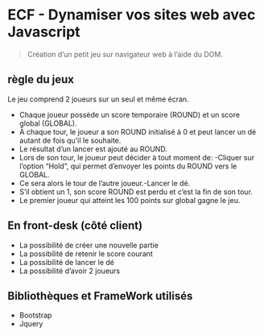 
# ECF - Dynamiser vos sites web avec Javascript

>Création d’un petit jeu sur navigateur web à l’aide du DOM.

## règle du jeux

Le jeu comprend 2 joueurs sur un seul et même écran.
- Chaque joueur possède un score temporaire (ROUND) et un score global (GLOBAL).
- À chaque tour, le joueur a son ROUND initialisé à 0 et peut lancer un dé autant de fois qu'il le souhaite.
- Le résultat d’un lancer est ajouté au ROUND.
- Lors de son tour, le joueur peut décider à tout moment de: -Cliquer sur l’option “Hold”, qui permet d’envoyer les points du ROUND vers le GLOBAL. 
- Ce sera alors le tour de l’autre joueur.-Lancer le dé. 
- S’il obtient un 1, son score ROUND est perdu et c’est la fin de son tour.
- Le premier joueur qui atteint les 100 points sur global gagne le jeu.

## En front-desk (côté client)

- La possibilité de créer une nouvelle partie
- La possibilité de retenir le score courant
- La possibilité de lancer le dé
- La possibilité d’avoir 2 joueurs
## Bibliothèques et FrameWork utilisés

- Bootstrap
- Jquery